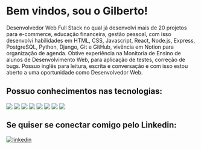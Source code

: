 <H1>Bem vindos, sou o Gilberto!</H1>
  <p>Desenvolvedor Web Full Stack no qual já desenvolvi mais de 20 projetos para e-commerce, educação financeira, gestão pessoal, com isso desenvolvi habilidades em HTML, CSS, Javascript, React, Node.js, Express, PostgreSQL, Python, Django, Git e GitHub, vivência em Notion para organização de agenda. Obtive experiência na Monitoria de Ensino de alunos de Desenvolvimento Web, para aplicação de testes, correção de bugs. Possuo inglês para leitura, escrita e conversação e com isso estou aberto a uma oportunidade como Desenvolvedor Web.</p>
  <h2>Possuo conhecimentos nas tecnologias:</h2>
  <div style="display: inline-block">
  <img align="center" src="https://img.shields.io/badge/JavaScript-F7DF1E?style=for-the-badge&logo=javascript&logoColor=black" >
  <img align="center" src="https://img.shields.io/badge/TypeScript-007ACC?style=for-the-badge&logo=typescript&logoColor=white" >
  <img align="center" src="https://img.shields.io/badge/React-20232A?style=for-the-badge&logo=react&logoColor=61DAFB" >
  <img align="center" src="https://img.shields.io/badge/Node.js-43853D?style=for-the-badge&logo=node.js&logoColor=white" >
  <img align="center" src="https://img.shields.io/badge/Python-14354C?style=for-the-badge&logo=python&logoColor=white" >
  <img align="center" src="https://img.shields.io/badge/Django-092E20?style=for-the-badge&logo=django&logoColor=white" >
  <img align="center" src="https://img.shields.io/badge/PostgreSQL-316192?style=for-the-badge&logo=postgresql&logoColor=white" >
  <img align="center" src="https://img.shields.io/badge/Amazon_AWS-232F3E?style=for-the-badge&logo=amazon-aws&logoColor=white" >
  </div>

  <h2>Se quiser se conectar comigo pelo Linkedin:</h2>
  <a href="https://www.linkedin.com/in/gilberto-bombinho-223361236/"><img src="https://img.shields.io/badge/LinkedIn-0077B5?style=for-the-badge&logo=linkedin&logoColor=white" alt="linkedin"></a>

  
